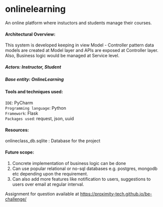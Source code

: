 # onlinelearning
An online platform where instuctors and students manage their courses.

#### Architectural Overview:
This system is developed keeping in view Model - Controller pattern data models are created at Model layer and APIs are exposed at Controller layer. Also, Business logic would be managed at Service level.
  
   ##### Actors: Instructor, Student
   ##### Base entity: OnlineLearning

#### Tools and techniques used:

`IDE`: PyCharm <br/>
`Programming language`: Python <br/>
`Framework`: Flask <br/>
`Packages used`: request, json, uuid

#### Resources:
onlineclass_db.sqlite : Database for the project

#### Future scope:
1. Concrete implementation of business logic can be done
2. Can use popular relational or no-sql databases e.g. postgres, mongodb etc depending upon the requirement.
3. Can also add more features like notification to users, suggestions to users over email at regular interval.

Assignment for question available at https://proximity-tech.github.io/be-challenge/ 
